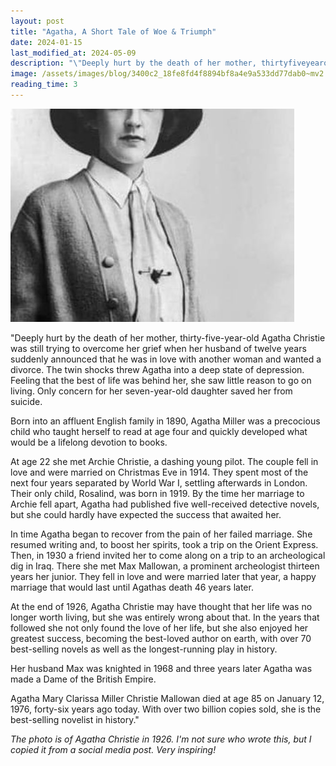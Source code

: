 ```yaml
---
layout: post
title: "Agatha, A Short Tale of Woe & Triumph"
date: 2024-01-15
last_modified_at: 2024-05-09
description: "\"Deeply hurt by the death of her mother, thirtyfiveyearold Agatha Christie was still trying to overcome her grief when her husband of twelve years suddenly announced that he was i…"
image: /assets/images/blog/3400c2_18fe8fd4f8894bf8a4e9a533dd77dab0~mv2.jpg
reading_time: 3
---
```


![ree](/assets/images/blog/3400c2_18fe8fd4f8894bf8a4e9a533dd77dab0~mv2.jpg)

"Deeply hurt by the death of her mother, thirty-five-year-old Agatha Christie was still trying to overcome her grief when her husband of twelve years suddenly announced that he was in love with another woman and wanted a divorce. The twin shocks threw Agatha into a deep state of depression. Feeling that the best of life was behind her, she saw little reason to go on living. Only concern for her seven-year-old daughter saved her from suicide.

Born into an affluent English family in 1890, Agatha Miller was a precocious child who taught herself to read at age four and quickly developed what would be a lifelong devotion to books.

At age 22 she met Archie Christie, a dashing young pilot. The couple fell in love and were married on Christmas Eve in 1914. They spent most of the next four years separated by World War I, settling afterwards in London. Their only child, Rosalind, was born in 1919. By the time her marriage to Archie fell apart, Agatha had published five well-received detective novels, but she could hardly have expected the success that awaited her.

In time Agatha began to recover from the pain of her failed marriage. She resumed writing and, to boost her spirits, took a trip on the Orient Express. Then, in 1930 a friend invited her to come along on a trip to an archeological dig in Iraq. There she met Max Mallowan, a prominent archeologist thirteen years her junior. They fell in love and were married later that year, a happy marriage that would last until Agathas death 46 years later.

At the end of 1926, Agatha Christie may have thought that her life was no longer worth living, but she was entirely wrong about that. In the years that followed she not only found the love of her life, but she also enjoyed her greatest success, becoming the best-loved author on earth, with over 70 best-selling novels as well as the longest-running play in history.

Her husband Max was knighted in 1968 and three years later Agatha was made a Dame of the British Empire.

Agatha Mary Clarissa Miller Christie Mallowan died at age 85 on January 12, 1976, forty-six years ago today. With over two billion copies sold, she is the best-selling novelist in history."

_The photo is of Agatha Christie in 1926. I'm not sure who wrote this, but I copied it from a social media post. Very inspiring!_
